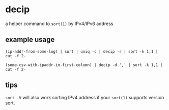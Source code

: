 # decip

a helper command to `sort(1)` by IPv4/IPv6 address

## example usage

```
(ip-addr-from-some-log) | sort | uniq -c | decip -r | sort -k 1,1 | cut -f 2-
```

```
(some-csv-with-ipaddr-in-first-column) | decip -d ',' | sort -k 1,1 | cut -f 2-
```

## tips

`sort -V` will also work sorting IPv4 address if your `sort(1)` supports version sort.
